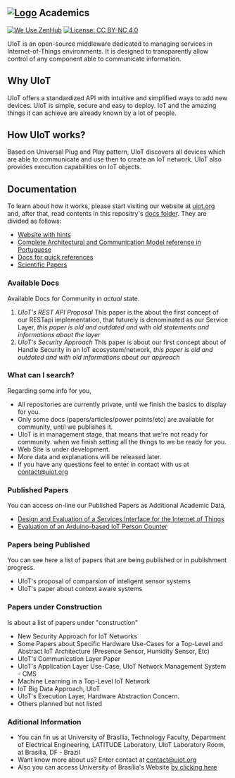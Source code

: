 [![Logo](http://imgur.com/iQU8c9L.png)]() Academics
---------------------------------------------------

[![We Use ZenHub](https://raw.githubusercontent.com/ZenHubIO/support/master/zenhub-badge.png)](https://zenhub.com) [![License: CC BY-NC 4.0](http://i.imgur.com/GShlrY0.png)](http://creativecommons.org/licenses/by-nc/4.0/)

UIoT is an open-source middleware dedicated to managing services in Internet-of-Things environments. It is designed to transparently allow control of any component able to communicate information. 

Why UIoT
--------

UIoT offers a standardized API with intuitive and simplified ways to add new devices. UIoT is simple, secure and easy to deploy. IoT and the amazing things it can achieve are already known by a lot of people. 

How UIoT works?
---------------

Based on Universal Plug and Play pattern, UIoT discovers all devices which are able to communicate and use then to create an IoT network. UIoT also provides execution capabilities on IoT objects. 

Documentation
-------------

To learn about how it works, please start visiting our website at [uiot.org](https://uiot.org) and, after that, read contents in this repositry's [docs folder](https://github.com/UIoT/UIoT/tree/master/docs). They are divided as follows:

* [Website with hints](https://uiot.org/)
* [Complete Architectural and Communication Model reference in Portuguese](https://github.com/UIoT/UIoT/tree/master/docs/UIoT_Hiro_Dissertation.pdf)
* [Docs for quick references](https://github.com/UIoT/UIoT/tree/master/docs/presentations)
* [Scientific Papers ](https://github.com/UIoT/UIoT/tree/master/docs/papers)

### Available Docs

Available Docs for Community in <i>actual</i> state.

1. *UIoT's REST API Proposal*
 This paper is the about the first concept of our RESTapi implementation, that futurely is denominated as our Service Layer, *this paper is old and outdated and with old statements and informations about the layer*
2. *UIoT's Security Approach*
 This paper is about our first concept about of Handle Security in an IoT ecosystem/network, *this paper is old and outdated and with old informations about our approach*

### What can I search?

Regarding some info for you,

* All repositories are currently private, until we finish the basics to display for you.
* Only some docs (papers/articles/power points/etc) are available for community, until we publishes it.
* UIoT is in management stage, that means that we're not ready for community. when we finish setting all the things to we be ready for you.
* Web Site is under development.
* More data and explanations will be released later.
* If you have any questions feel to enter in contact with us at contact@uiot.org

### Published Papers

You can access on-line our Published Papers as Additional Academic Data,

* [Design and Evaluation of a Services Interface for the Internet of Things](http://link.springer.com/article/10.1007/s11277-015-3168-6)
* [Evaluation of an Arduino-based IoT Person Counter](http://www.scitepress.org/DigitalLibrary/PublicationsDetail.aspx?ID=DIzbUzEPdV8=&t=1)

### Papers being Published

You can see here a list of papers that are being published or in publishment progress.

* UIoT's proposal of comparsion of inteligent sensor systems
* UIoT's paper about context aware systems

### Papers under Construction

Is about a list of papers under "construction"

* New Security Approach for IoT Networks
* Some Papers about Specific Hardware Use-Cases for a Top-Level and Abstract IoT Architecture (Presence Sensor, Humidity Sensor, Etc)
* UIoT's Communication Layer Paper
* UIoT's Application Layer Use-Case, UIoT Network Management System - CMS
* Machine Learning in a Top-Level IoT Network
* IoT Big Data Approach, UIoT
* UIoT's Execution Layer, Hardware Abstraction Concern.
* Others planned but not listed

### Aditional Information

* You can fin us at University of Brasília, Technology Faculty, Department of Electrical Engineering, LATITUDE Laboratory, UIoT Laboratory Room, at Brasília, DF - Brazil
* Want know more about us? Enter contact at contact@uiot.org
* Also you can access University of Brasília's Website [by clicking here](http://unb.br)



